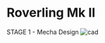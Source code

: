 # Roverling Mk II

STAGE 1 - Mecha Design
![cad](https://github.com/MarkMakies/Roverling-Mk-II/assets/105891859/a6fa1e8c-58e0-44ce-b056-a00f4ce3b745)

